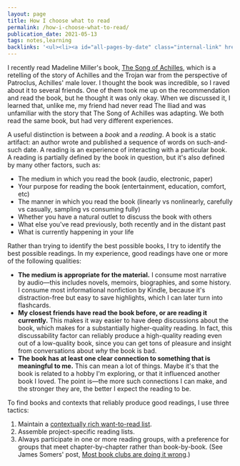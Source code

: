 ```yaml
---
layout: page
title: How I choose what to read
permalink: /how-i-choose-what-to-read/
publication_date: 2021-05-13
tags: notes,learning
backlinks: '<ul><li><a id="all-pages-by-date" class="internal-link" href="/all-pages-by-date/">All pages by date</a></li><li><a id="notes" class="internal-link" href="/notes/">Notes</a></li></ul>'
---
```


I recently read Madeline Miller's book, <a id="miller-song-of-achilles" class="internal-link" href="/miller-song-of-achilles/">The Song of Achilles</a>, which is a retelling of the story of Achilles and the Trojan war from the perspective of Patroclus, Achilles' male lover. I thought the book was incredible, so I raved about it to several friends. One of them took me up on the recommendation and read the book, but he thought it was only okay. When we discussed it, I learned that, unlike me, my friend had never read The Iliad and was unfamiliar with the story that The Song of Achilles was adapting. We both read the same book, but had very different experiences.

A useful distinction is between a *book* and a *reading*. A book is a static artifact: an author wrote and published a sequence of words on such-and-such date. A reading is an experience of interacting with a particular book. A reading is partially defined by the book in question, but it's also defined by many other factors, such as:

- The medium in which you read the book (audio, electronic, paper)
- Your purpose for reading the book (entertainment, education, comfort, etc)
- The manner in which you read the book (linearly vs nonlinearly, carefully vs casually, sampling vs consuming fully)
- Whether you have a natural outlet to discuss the book with others
- What else you've read previously, both recently and in the distant past
- What is currently happening in your life

Rather than trying to identify the best possible books, I try to identify the best possible readings. In my experience, good readings have one or more of the following qualities:

- **The medium is appropriate for the material.** I consume most narrative by audio—this includes novels, memoirs, biographies, and some history. I consume most informational nonfiction by Kindle, because it's distraction-free but easy to save highlights, which I can later turn into flashcards.
- **My closest friends have read the book before, or are reading it currently.** This makes it way easier to have deep discussions about the book, which makes for a substantially higher-quality reading. In fact, this discussability factor can reliably produce a high-quality reading even out of a low-quality book, since you can get tons of pleasure and insight from conversations about _why_ the book is bad.
- **The book has at least one clear connection to something that is meaningful to me.** This can mean a lot of things. Maybe it's that the book is related to a hobby I'm exploring, or that it influenced another book I loved. The point is—the more such connections I can make, and the stronger they are, the better I expect the reading to be.

To find books and contexts that reliably produce good readings, I use three tactics:

1. Maintain a <a id="how-i-maintain-my-want-to-read-list" class="internal-link" href="/how-i-maintain-my-want-to-read-list/">contextually rich want-to-read list</a>.
2. Assemble project-specific reading lists.
3. Always participate in one or more reading groups, with a preference for groups that meet chapter-by-chapter rather than book-by-book. (See James Somers' post, [Most book clubs are doing it wrong](https://jsomers.net/blog/book-clubs).)